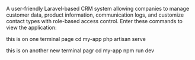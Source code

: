  A user-friendly Laravel-based CRM system allowing companies to manage customer data, product information, communication logs, and customize contact types with role-based access control.
Enter these commands to view the application:

this is on one terminal page
cd my-app 
php artisan serve

this is on another new terminal pagr
cd my-app
npm run dev

